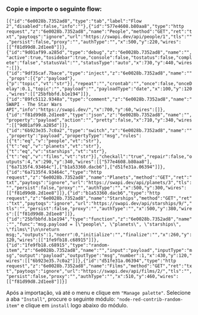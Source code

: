 ### Copie e importe o seguinte flow:


`[{"id":"6e0028b.7352ad8","type":"tab","label":"Flow 2","disabled":false,"info":""},{"id":"577e4608.b80aa8","type":"http request","z":"6e0028b.7352ad8","name":"People","method":"GET","ret":"txt","paytoqs":"ignore","url":"https://swapi.dev/api/people/1","tls":"","persist":false,"proxy":"","authType":"","x":500,"y":220,"wires":[["f81d99d8.2d1ee8"]]},{"id":"9d01af99.a285d","type":"debug","z":"6e0028b.7352ad8","name":"","active":true,"tosidebar":true,"console":false,"tostatus":false,"complete":"false","statusVal":"","statusType":"auto","x":730,"y":440,"wires":[]},{"id":"9df35caf.7bace","type":"inject","z":"6e0028b.7352ad8","name":"","props":[{"p":"payload"},{"p":"topic","vt":"str"}],"repeat":"","crontab":"","once":false,"onceDelay":0.1,"topic":"","payload":"","payloadType":"date","x":100,"y":120,"wires":[["25bfbbfd.b1e194"]]},{"id":"89fc5112.9348a","type":"comment","z":"6e0028b.7352ad8","name":"SWAPI - The Star Wars API","info":"https://swapi.dev/","x":700,"y":60,"wires":[]},{"id":"f81d99d8.2d1ee8","type":"json","z":"6e0028b.7352ad8","name":"","property":"payload","action":"","pretty":false,"x":710,"y":340,"wires":[["9d01af99.a285d"]]},{"id":"6b923e35.7c0a2","type":"switch","z":"6e0028b.7352ad8","name":"","property":"payload","propertyType":"msg","rules":[{"t":"eq","v":"people","vt":"str"},{"t":"eq","v":"planets","vt":"str"},{"t":"eq","v":"starships","vt":"str"},{"t":"eq","v":"films","vt":"str"}],"checkall":"true","repair":false,"outputs":4,"x":290,"y":340,"wires":[["577e4608.b80aa8"],["6a7135f4.93464c"],["b1a53360.dacb6"],["d51fe31a.06394"]]},{"id":"6a7135f4.93464c","type":"http request","z":"6e0028b.7352ad8","name":"Planets","method":"GET","ret":"txt","paytoqs":"ignore","url":"https://swapi.dev/api/planets/3","tls":"","persist":false,"proxy":"","authType":"","x":500,"y":300,"wires":[["f81d99d8.2d1ee8"]]},{"id":"b1a53360.dacb6","type":"http request","z":"6e0028b.7352ad8","name":"Starships","method":"GET","ret":"txt","paytoqs":"ignore","url":"https://swapi.dev/api/starships/9/","tls":"","persist":false,"proxy":"","authType":"","x":500,"y":380,"wires":[["f81d99d8.2d1ee8"]]},{"id":"25bfbbfd.b1e194","type":"function","z":"6e0028b.7352ad8","name":"","func":"msg.payload = [\"people\", \"planets\", \"starships\", \"films\"]\n\nreturn msg;","outputs":1,"noerr":0,"initialize":"","finalize":"","x":260,"y":120,"wires":[["1fe9fb18.c68915"]]},{"id":"1fe9fb18.c68915","type":"random-item","z":"6e0028b.7352ad8","name":"","input":"payload","inputType":"msg","output":"payload","outputType":"msg","number":1,"x":430,"y":120,"wires":[["6b923e35.7c0a2"]]},{"id":"d51fe31a.06394","type":"http request","z":"6e0028b.7352ad8","name":"Films","method":"GET","ret":"txt","paytoqs":"ignore","url":"https://swapi.dev/api/films/2/","tls":"","persist":false,"proxy":"","authType":"","x":510,"y":460,"wires":[["f81d99d8.2d1ee8"]]}]`


Após a importação, vá até o menu e clique em `"Manage palette"`. Selecione a aba `"Install"`, procure o seguinte módulo: `"node-red-contrib-random-item"` e clique em `install` logo abaixo do módulo.